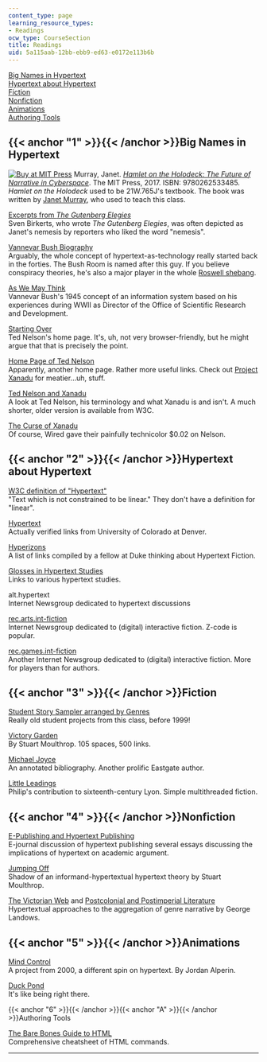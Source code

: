 ```yaml
---
content_type: page
learning_resource_types:
- Readings
ocw_type: CourseSection
title: Readings
uid: 5a115aab-12bb-ebb9-ed63-e0172e113b6b
---
```


[Big Names in Hypertext](#1)  
[Hypertext about Hypertext](#2)  
[Fiction](#3)  
[Nonfiction](#4)  
[Animations](#5)  
[Authoring Tools](#A)

{{< anchor "1" >}}{{< /anchor >}}Big Names in Hypertext
-------------------------------------------------------

[![Buy at MIT Press](/images/mp_logo.gif)](https://mitpress.mit.edu/9780262533485) Murray, Janet. _[Hamlet on the Holodeck: The Future of Narrative in Cyberspace](https://mitpress.mit.edu/books/hamlet-holodeck-updated-edition)_. The MIT Press, 2017. ISBN: 9780262533485.  
_Hamlet on the Holodeck_ used to be 21W.765J's textbook. The book was written by [Janet Murray](https://en.wikipedia.org/wiki/Janet_Murray), who used to teach this class.

[Excerpts from _The Gutenberg Elegies_](http://archives.obs-us.com/obs/english/books/nn/bdbirk.htm)  
Sven Birkerts, who wrote _The Gutenberg Elegies_, was often depicted as Janet's nemesis by reporters who liked the word "nemesis".

[Vannevar Bush Biography](http://jefferson.village.virginia.edu/elab/hfl0034.html)  
Arguably, the whole concept of hypertext-as-technology really started back in the forties. The Bush Room is named after this guy. If you believe conspiracy theories, he's also a major player in the whole [Roswell shebang](http://www.majesticdocuments.com/documents/intro.php).

[As We May Think](http://www.theatlantic.com/unbound/flashbks/computer/bushf.htm)  
Vannevar Bush's 1945 concept of an information system based on his experiences during WWII as Director of the Office of Scientific Research and Development.

[Starting Over](http://ted.hyperland.com/)  
Ted Nelson's home page. It's, uh, not very browser-friendly, but he might argue that that is precisely the point.

[Home Page of Ted Nelson](http://xanadu.com.au/ted/)  
Apparently, another home page. Rather more useful links. Check out [Project Xanadu](http://xanadu.com/index.html) for meatier...uh, stuff.

[Ted Nelson and Xanadu](http://www.iath.virginia.edu/elab/hfl0155.html)  
A look at Ted Nelson, his terminology and what Xanadu is and isn't. A much shorter, older version is available from W3C.

[The Curse of Xanadu](http://www.wired.com/1995/06/xanadu/)  
Of course, Wired gave their painfully technicolor $0.02 on Nelson.

{{< anchor "2" >}}{{< /anchor >}}Hypertext about Hypertext
----------------------------------------------------------

[W3C definition of "Hypertext"](http://www.w3.org/Terms.html#Hypertext)  
"Text which is not constrained to be linear." They don't have a definition for "linear".

[Hypertext](http://web.archive.org/web/20080822111917/http://carbon.cudenver.edu/~mryder/itc_data/hypertext.html)  
Actually verified links from University of Colorado at Denver.

[Hyperizons](https://www.uv.es/~fores/programa/hyperizons.html)  
A list of links compiled by a fellow at Duke thinking about Hypertext Fiction.

[Glosses in Hypertext Studies](http://www.chass.utoronto.ca/~lachance/hyper/hypertoc.htm)  
Links to various hypertext studies.

alt.hypertext  
Internet Newsgroup dedicated to hypertext discussions

[rec.arts.int-fiction](news:rec.arts.int-fiction)  
Internet Newsgroup dedicated to (digital) interactive fiction. Z-code is popular.

[rec.games.int-fiction](news:rec.games.int-fiction)  
Another Internet Newsgroup dedicated to (digital) interactive fiction. More for players than for authors.

{{< anchor "3" >}}{{< /anchor >}}Fiction
----------------------------------------

[Student Story Sampler arranged by Genres](http://web.mit.edu/21w765j/www/genres.html)  
Really old student projects from this class, before 1999!

[Victory Garden](http://www.eastgate.com/VG/VGStart.html)  
By Stuart Moulthrop. 105 spaces, 500 links.

[Michael Joyce](https://www.eastgate.com/people/Joyce.html)  
An annotated bibliography. Another prolific Eastgate author.

[Little Leadings](http://web.mit.edu/21h.418/www/philip/)  
Philip's contribution to sixteenth-century Lyon. Simple multithreaded fiction.

{{< anchor "4" >}}{{< /anchor >}}Nonfiction
-------------------------------------------

[E-Publishing and Hypertext Publishing](http://www.ucalgary.ca/ejournal/archive/v6n3/brent/edintro.html)  
E-journal discussion of hypertext publishing several essays discussing the implications of hypertext on academic argument.

[Jumping Off](http://iat.ubalt.edu/moulthrop/hypertexts/hoptext/)  
Shadow of an informand-hypertextual hypertext theory by Stuart Moulthrop.

[The Victorian Web](http://www.victorianweb.org/) and [Postcolonial and Postimperial Literature](http://www.postcolonialweb.org/)  
Hypertextual approaches to the aggregation of genre narrative by George Landows.

{{< anchor "5" >}}{{< /anchor >}}Animations
-------------------------------------------

[Mind Control](http://web.mit.edu/philip/www/jordan.swf)  
A project from 2000, a different spin on hypertext. By Jordan Alperin.

[Duck Pond](http://www.homestarrunner.com/sbemail14.html)  
It's like being right there.

{{< anchor "6" >}}{{< /anchor >}}{{< anchor "A" >}}{{< /anchor >}}Authoring Tools

[The Bare Bones Guide to HTML](http://www.werbach.com/barebones/barebones.html)  
Comprehensive cheatsheet of HTML commands.


-----------------------------------------------------------------------------------------------------------------------------------------------------------------------------------------------------------------